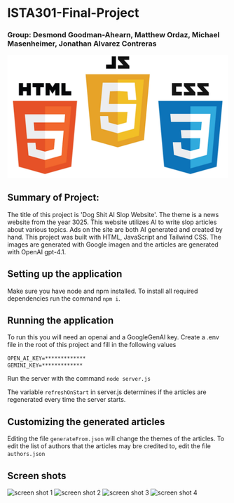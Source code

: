 # ISTA301-Final-Project

### Group: Desmond Goodman-Ahearn, Matthew Ordaz, Michael Masenheimer, Jonathan Alvarez Contreras

![html, css, and js logos](https://github.com/Desmondtga/ISTA301-Final-Project/blob/ca12bc0533e0f9e31e4bb07f21ed00f6378ff846/imagesForReadme/htmlJsCss.png)

## Summary of Project:

The title of this project is 'Dog Shit AI Slop Website'. The theme is a news website from the year 3025. This website utilizes AI to write slop articles about various topics. Ads on the site are both AI generated and created by hand. This project was built with HTML, JavaScript and Tailwind CSS.
The images are generated with Google imagen and the articles are generated with OpenAI gpt-4.1.

## Setting up the application

Make sure you have node and npm installed. To install all required dependencies run the command `npm i`.

## Running the application

To run this you will need an openai and a GoogleGenAI key.
Create a .env file in the root of this project and fill in the following values

```
OPEN_AI_KEY=*************
GEMINI_KEY=*************
```

Run the server with the command `node server.js`

The variable `refreshOnStart` in server.js determines if the articles are regenerated every time the server starts.

## Customizing the generated articles

Editing the file `generateFrom.json` will change the themes of the articles. To edit the list of authors that the articles may bre credited to, edit the file `authors.json`

## Screen shots

![screen shot 1](https://github.com/Desmondtga/ISTA301-Final-Project/blob/ca12bc0533e0f9e31e4bb07f21ed00f6378ff846/imagesForReadme/Screenshot2025-04-27at9.25.17%E2%80%AFPM.png)
![screen shot 2](https://github.com/Desmondtga/ISTA301-Final-Project/blob/ca12bc0533e0f9e31e4bb07f21ed00f6378ff846/imagesForReadme/Screenshot2025-04-27at9.25.53%E2%80%AFPM.png)
![screen shot 3](https://github.com/Desmondtga/ISTA301-Final-Project/blob/ca12bc0533e0f9e31e4bb07f21ed00f6378ff846/imagesForReadme/Screenshot2025-04-27at9.26.23%E2%80%AFPM.png)
![screen shot 4](https://github.com/Desmondtga/ISTA301-Final-Project/blob/ca12bc0533e0f9e31e4bb07f21ed00f6378ff846/imagesForReadme/Screenshot2025-04-27at9.27.02%E2%80%AFPM.png)
